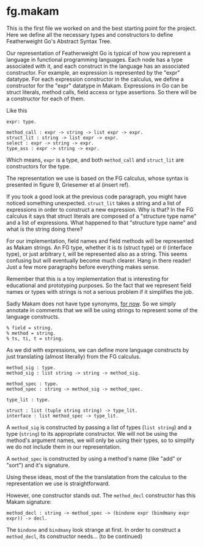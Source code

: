 

# fg.makam

This is the first file we worked on and the best starting point for the project. Here we define all the necessary types and constructors to define Featherweight Go's Abstract Syntax Tree.

Our representation of Featherweight Go is typical of how you represent a language in functional programming languages. Each node has a type associated with it, and each construct in the language has an associated constructor. For example, an expression is represented by the "expr" datatype. For each expression constructor in the calculus, we define a constructor for the "expr" datatype in Makam. Expressions in Go can be struct literals, method calls, field access or type assertions. So there will be a constructor for each of them.

Like this

```
expr: type.

method_call : expr -> string -> list expr -> expr.
struct_lit : string -> list expr -> expr.
select : expr -> string -> expr.
type_ass : expr -> string -> expr.
```

Which means, ```expr``` is a type, and both ```method_call``` and ```struct_lit``` are constructors for the type.

The representation we use is based on the FG calculus, whose syntax is presented in figure 9, Griesemer et al (insert ref).

If you took a good look at the previous code paragraph, you might have noticed something unexpected. ```struct_lit``` takes a string and a list of expressions in order to construct a new expression. Why is that? In the FG calculus it says that struct literals are composed of a "structure type name" and a list of expressions. What happened to that "structure type name" and what is the string doing there?

For our implementation, field names and field methods will be represented as Makam strings. An FG type, whether it is *ts* (struct type) or *ti* (interface type), or just arbitrary *t*, will be represented also as a string. This seems confusing but will eventually become much clearer. Hang in there reader! Just a few more paragraphs before everything makes sense.

Remember that this is a toy implementation that is interesting for educational and prototyping purposes. So the fact that we represent field names or types with strings is not a serious problem if it simplifies the job.

Sadly Makam does not have type synonyms, [for now](https://github.com/astampoulis/makam/issues/100). So we simply annotate in comments that we will be using strings to represent some of the language constructs.

```
% field = string.
% method = string.
% ts, ti, t = string.
```

As we did with expressions, we can define more language constructs by just translating (almost literally) from the FG calculus. 

```
method_sig : type.
method_sig : list string -> string -> method_sig.

method_spec : type.
method_spec : string -> method_sig -> method_spec.

type_lit : type.

struct : list (tuple string string) -> type_lit.
interface : list method_spec -> type_lit.
```

A ```method_sig``` is constructed by passing a list of types (`list string`) and a type (`string`) to its appropriate constructor. We will not be using the method's argument names, we will only be using their types, so to simplify we do not include them in our representation.

A ```method_spec``` is constructed by using a method's name (like "add" or "sort") and it's signature. 

Using these ideas, most of the the translatation from the calculus to the representation we use is straightforward. 

However, one constructor stands out. The ```method_decl``` constructor has this Makam signature:

```
method_decl : string -> method_spec -> (bindone expr (bindmany expr expr)) -> decl.
```

The ```bindone``` and ```bindmany``` look strange at first. In order to construct a ```method_decl```, its constructor needs... (to be continued)
